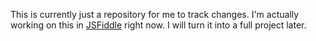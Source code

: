 This is currently just a repository for me to track changes. I'm actually working on this in [JSFiddle](https://jsfiddle.net/mostriki/vbm16t2n/) right now. I will turn it into a full project later. 